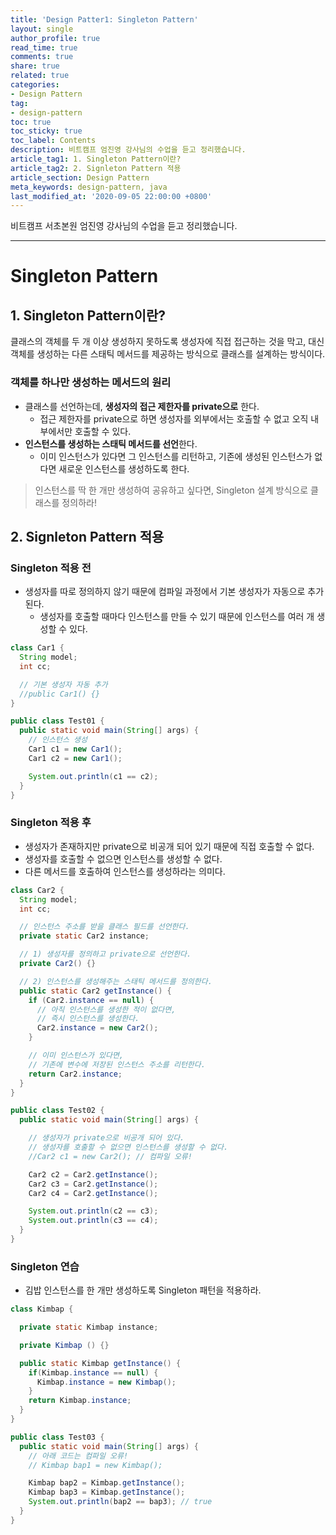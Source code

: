 ```yaml
---
title: 'Design Patter1: Singleton Pattern'
layout: single
author_profile: true
read_time: true
comments: true
share: true
related: true
categories:
- Design Pattern
tag:
- design-pattern
toc: true
toc_sticky: true
toc_label: Contents
description: 비트캠프 엄진영 강사님의 수업을 듣고 정리했습니다.
article_tag1: 1. Singleton Pattern이란?
article_tag2: 2. Signleton Pattern 적용
article_section: Design Pattern
meta_keywords: design-pattern, java
last_modified_at: '2020-09-05 22:00:00 +0800'
---
```


비트캠프 서초본원 엄진영 강사님의 수업을 듣고 정리했습니다.

---
# Singleton Pattern

## 1. Singleton Pattern이란?

클래스의 객체를 두 개 이상 생성하지 못하도록 생성자에 직접 접근하는 것을 막고, 대신 객체를 생성하는 다른 스태틱 메서드를 제공하는 방식으로 클래스를 설계하는 방식이다.

### 객체를 하나만 생성하는 메서드의 원리

- 클래스를 선언하는데, **생성자의 접근 제한자를 private으로** 한다.
    - 접근 제한자를 private으로 하면 생성자를 외부에서는 호출할 수 없고 오직 내부에서만 호출할 수 있다.
- **인스턴스를 생성하는  스태틱 메서드를 선언**한다.
    - 이미 인스턴스가 있다면 그 인스턴스를 리턴하고, 기존에 생성된 인스턴스가 없다면 새로운 인스턴스를 생성하도록 한다.

> 인스턴스를 딱 한 개만 생성하여 공유하고 싶다면, Singleton 설계 방식으로 클래스를 정의하라!


## 2. Signleton Pattern 적용

### Singleton 적용 전

- 생성자를 따로 정의하지 않기 때문에 컴파일 과정에서 기본 생성자가 자동으로 추가된다.
  - 생성자를 호출할 때마다 인스턴스를 만들 수 있기 때문에 인스턴스를 여러 개 생성할 수 있다.

```java
class Car1 {
  String model;
  int cc;

  // 기본 생성자 자동 추가
  //public Car1() {}
}

public class Test01 {
  public static void main(String[] args) {
    // 인스턴스 생성
    Car1 c1 = new Car1();
    Car1 c2 = new Car1();

    System.out.println(c1 == c2);
  }
}
```

### Singleton 적용 후

- 생성자가 존재하지만 private으로 비공개 되어 있기 때문에 직접 호출할 수 없다.
- 생성자를 호출할 수 없으면 인스턴스를 생성할 수 없다.
- 다른 메서드를 호출하여 인스턴스를 생성하라는 의미다.

```java
class Car2 {
  String model;
  int cc;

  // 인스턴스 주소를 받을 클래스 필드를 선언한다.
  private static Car2 instance;

  // 1) 생성자를 정의하고 private으로 선언한다.
  private Car2() {}

  // 2) 인스턴스를 생성해주는 스태틱 메서드를 정의한다.
  public static Car2 getInstance() {
    if (Car2.instance == null) {
      // 아직 인스턴스를 생성한 적이 없다면,
      // 즉시 인스턴스를 생성한다.
      Car2.instance = new Car2();
    }

    // 이미 인스턴스가 있다면,
    // 기존에 변수에 저장된 인스턴스 주소를 리턴한다.
    return Car2.instance;
  }
}

public class Test02 {
  public static void main(String[] args) {

    // 생성자가 private으로 비공개 되어 있다.
    // 생성자를 호출할 수 없으면 인스턴스를 생성할 수 없다.
    //Car2 c1 = new Car2(); // 컴파일 오류!

    Car2 c2 = Car2.getInstance();
    Car2 c3 = Car2.getInstance();
    Car2 c4 = Car2.getInstance();

    System.out.println(c2 == c3);
    System.out.println(c3 == c4);
  }
}
```

### Singleton 연습

- 김밥 인스턴스를 한 개만 생성하도록 Singleton 패턴을 적용하라.

```java
class Kimbap {

  private static Kimbap instance;

  private Kimbap () {}

  public static Kimbap getInstance() {
    if(Kimbap.instance == null) {
      Kimbap.instance = new Kimbap();
    }
    return Kimbap.instance;
  }
}

public class Test03 {
  public static void main(String[] args) {
    // 아래 코드는 컴파일 오류!
    // Kimbap bap1 = new Kimbap();

    Kimbap bap2 = Kimbap.getInstance();
    Kimbap bap3 = Kimbap.getInstance();
    System.out.println(bap2 == bap3); // true
  }
}
```